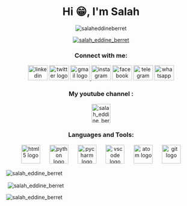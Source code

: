 <h1 align="center">Hi 😁, I'm Salah</h1>
<p align="center"> <img src="https://komarev.com/ghpvc/?username=salaheddineberret&label=Profile%20views&color=0e75b6&style=flat" alt="salaheddineberret" />  </p>

<p align="center"> <a href="https://github.com/ryo-ma/github-profile-trophy"><img src="https://github-profile-trophy.vercel.app/?username=SBerret3301" alt="salah_eddine_berret" /></a> </p>


<h3 align="center">Connect with me:</h3>


<div align="center">
  <a href="https://www.linkedin.com/in/salaheddine-berret-73a762260/"><img src="https://raw.githubusercontent.com/maurodesouza/profile-readme-generator/master/src/assets/icons/social/linkedin/default.svg" width="52" height="40" alt="linkedin logo"  /></a>
  <a href="https://twitter.com/SALAHEDDIN38731"><img src="https://raw.githubusercontent.com/maurodesouza/profile-readme-generator/master/src/assets/icons/social/twitter/default.svg" width="52" height="40" alt="twitter logo"  /></a>
  <a href="salaheddineberret@gmail.com"><img src="https://raw.githubusercontent.com/maurodesouza/profile-readme-generator/master/src/assets/icons/social/gmail/default.svg" width="52" height="40" alt="gmail logo"  />
  <a href="https://instagram.com/salah_eddine_berret?igshid=YTQwZjQ0NmI0OA=="><img src="https://raw.githubusercontent.com/maurodesouza/profile-readme-generator/master/src/assets/icons/social/instagram/default.svg" width="52" height="40" alt="instagram logo"  /></a>
  <a href="https://www.facebook.com/profile.php?id=100085899954894&mibextid=LQQJ4d"><img src="https://raw.githubusercontent.com/maurodesouza/profile-readme-generator/master/src/assets/icons/social/facebook/default.svg" width="52" height="40" alt="facebook logo"  /></a>
  <a href="https://t.me/salah3301"><img src="https://raw.githubusercontent.com/maurodesouza/profile-readme-generator/master/src/assets/icons/social/telegram/default.svg" width="52" height="40" alt="telegram logo"  /></a>
  <a href="https://wa.me/+212705163569"><img src="https://raw.githubusercontent.com/maurodesouza/profile-readme-generator/master/src/assets/icons/social/whatsapp/default.svg" width="52" height="40" alt="whatsapp logo"  /></a>
</div>

<h3 align="center">My youtube channel :</h3>
<p align="center">
<a href="https://youtube.com/@TheKaleidoscope3301?feature=shared" target="_blank"><img align="center" src="https://raw.githubusercontent.com/rahuldkjain/github-profile-readme-generator/master/src/images/icons/Social/youtube.svg" alt="salah_eddine_berret" height="50" width="50" />
  
</a></p>

<h3 align="center">Languages and Tools:</h3>




<div align="center">
  <img src="https://cdn.jsdelivr.net/gh/devicons/devicon/icons/html5/html5-original.svg" height="50" alt="html5 logo"  />
  <img width="17" />
  <img src="https://cdn.jsdelivr.net/gh/devicons/devicon/icons/python/python-original.svg" height="50" alt="python logo"  />
  <img width="17" />
  <img src="https://cdn.jsdelivr.net/gh/devicons/devicon/icons/pycharm/pycharm-original.svg" height="50" alt="pycharm logo"  />
  <img width="17" />
  <img src="https://cdn.jsdelivr.net/gh/devicons/devicon/icons/vscode/vscode-original.svg" height="50" alt="vscode logo"  />
  <img width="17" />
  <img src="https://cdn.jsdelivr.net/gh/devicons/devicon/icons/atom/atom-original.svg" height="50" alt="atom logo"  />
  <img width="17" />
  <img src="https://cdn.jsdelivr.net/gh/devicons/devicon/icons/git/git-original.svg" height="50" alt="git logo"  />
</div>





<p><img align="center" src="https://github-readme-stats.vercel.app/api/top-langs?username=SBerret3301&show_icons=true&locale=en&layout=compact" alt="salah_eddine_berret" /></p>

<p>&nbsp;<img align="center" src="https://github-readme-stats.vercel.app/api?username=SBerret3301&show_icons=true&locale=en" alt="salah_eddine_berret" /></p>

<p><img align="center" src="https://github-readme-streak-stats.herokuapp.com/?user=SBerret3301&" alt="salah_eddine_berret" /></p>
